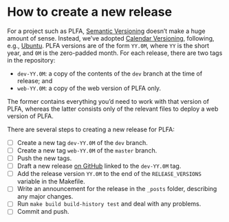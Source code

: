 # How to create a new release

For a project such as PLFA, [Semantic Versioning][SemVer] doesn’t make a huge amount of sense. Instead, we’ve adopted [Calendar Versioning][CalVer], following, e.g., [Ubuntu][Ubuntu]. PLFA versions are of the form `YY.0M`, where `YY` is the short year, and `0M` is the zero-padded month. For each release, there are two tags in the repository:

- `dev-YY.0M`: a copy of the contents of the `dev` branch at the time of release; and
- `web-YY.0M`: a copy of the web version of PLFA only.

The former contains everything you’d need to work with that version of PLFA, whereas the latter consists only of the relevant files to deploy a web version of PLFA.

There are several steps to creating a new release for PLFA:

- [ ] Create a new tag `dev-YY.0M` of the `dev` branch.
- [ ] Create a new tag `web-YY.0M` of the `master` branch.
- [ ] Push the new tags.
- [ ] Draft a new release [on GitHub][releases] linked to the `dev-YY.0M` tag.
- [ ] Add the release version `YY.0M` to the end of the `RELEASE_VERSIONS` variable in the Makefile.
- [ ] Write an announcement for the release in the `_posts` folder, describing any major changes.
- [ ] Run `make build build-history test` and deal with any problems.
- [ ] Commit and push.

[releases]: https://github.com/plfa/plfa.github.io/releases
[SemVer]: https://semver.org/
[CalVer]: https://calver.org
[Ubuntu]: https://www.ubuntu.com
